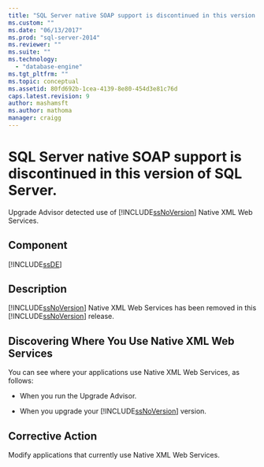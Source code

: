 ```yaml
---
title: "SQL Server native SOAP support is discontinued in this version of SQL Server. | Microsoft Docs"
ms.custom: ""
ms.date: "06/13/2017"
ms.prod: "sql-server-2014"
ms.reviewer: ""
ms.suite: ""
ms.technology: 
  - "database-engine"
ms.tgt_pltfrm: ""
ms.topic: conceptual
ms.assetid: 80fd692b-1cea-4139-8e80-454d3e81c76d
caps.latest.revision: 9
author: mashamsft
ms.author: mathoma
manager: craigg
---
```

# SQL Server native SOAP support is discontinued in this version of SQL Server.
  Upgrade Advisor detected use of [!INCLUDE[ssNoVersion](../../includes/ssnoversion-md.md)] Native XML Web Services.  
  
## Component  
 [!INCLUDE[ssDE](../../includes/ssde-md.md)]  
  
## Description  
 [!INCLUDE[ssNoVersion](../../includes/ssnoversion-md.md)] Native XML Web Services has been removed in this [!INCLUDE[ssNoVersion](../../includes/ssnoversion-md.md)] release.  
  
## Discovering Where You Use Native XML Web Services  
 You can see where your applications use Native XML Web Services, as follows:  
  
-   When you run the Upgrade Advisor.  
  
-   When you upgrade your [!INCLUDE[ssNoVersion](../../includes/ssnoversion-md.md)] version.  
  
## Corrective Action  
 Modify applications that currently use Native XML Web Services.  
  
  
